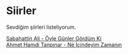 # Siirler
Sevdiğim şiirleri listeliyorum.

[Sabahattin Ali - Öyle Günler Gördüm Ki](https://sub1.farmaupdate.com/siir/s/sabahattin_ali/oyle_gunler_gordum_ki.htm) <br>
[Ahmet Hamdi Tanpınar - Ne İçindeyim Zamanın](https://www.siir.gen.tr/siir/a/ahmet_hamdi_tanpinar/ne_icindeyim_zamanin.htm)
